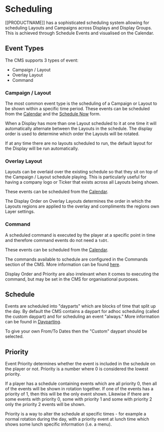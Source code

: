 <!--toc=scheduling-->

# Scheduling

[[PRODUCTNAME]] has a sophisticated scheduling system allowing for scheduling
Layouts and Campaigns across Displays and Display Groups. This is achieved
through Schedule Events and visualised on the Calendar.

## Event Types

The CMS supports 3 types of event:

 - Campaign / Layout
 - Overlay Layout
 - Command

### Campaign / Layout

The most common event type is the scheduling of a Campaign or Layout to be shown
within a specific time period. These events can be scheduled from the
[Calendar](scheduling_calendar.html) and the [Schedule Now](scheduling_now.html)
form.

When a Display has more than one Layout scheduled to it at one time it will
automatically alternate between the Layouts in the schedule. The display order
is used to determine which order the Layouts will be rotated.

If at any time there are no layouts scheduled to run, the default layout for the
Display will be run automatically.

### Overlay Layout

Layouts can be overlaid over the existing schedule so that they sit on top
of the Campaign / Layout schedule playing. This is particularly useful for
having a company logo or Ticker that exists across all Layouts being shown.

These events can be scheduled from the [Calendar](scheduling_calendar.html).

The Display Order on Overlay Layouts determines the order in which the Layouts
regions are applied to the overlay and compliments the regions own Layer
settings.

### Command

A scheduled command is executed by the player at a specific point in time and
therefore command events do not need a `toDt`.

These events can be scheduled from the [Calendar](scheduling_calendar.html).

The commands available to schedule are configured in the Commands section of
the CMS. More information can be found [here](displays_commands.html).

Display Order and Priority are also irrelevant when it comes to executing the
command, but may be set in the CMS for organisational purposes.

## Schedule

Events are scheduled into "dayparts" which are blocks of time that split up the
day. By default the CMS contains a daypart for adhoc scheduling (called the custom
daypart) and for scheduling an event "always." More information can be found in 
[Dayparting](scheduling_dayparting.html).

To give your own From/To Dates then the "Custom" daypart should be selected.

## Priority

Event Priority determines whether the event is included in the schedule
on the player or not. Priority is a number where 0 is considered the lowest
priority.

If a player has a schedule containing events which are all priority 0, then
all of the events will be shown in rotation together. If one of the events
has a priority of 1, then this will be the only event shown. Likewise if there
are some events with priority 0, some with priority 1 and some with priority 2
only the priority 2 events will be shown.

Priority is a way to alter the schedule at specific times - for example
a normal rotation during the day, with a priority event at lunch time which
shows some lunch specific information (i.e. a menu).
